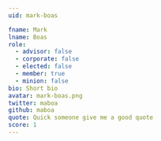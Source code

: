 ```yaml
---
uid: mark-boas

fname: Mark
lname: Boas
role:
  - advisor: false
  - corporate: false
  - elected: false
  - member: true
  - minion: false
bio: Short bio
avatar: mark-boas.png
twitter: maboa
github: maboa
quote: Quick someone give me a good quote
score: 1
---
```

